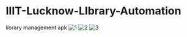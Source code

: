 # IIIT-Lucknow-LIbrary-Automation
library management apk
![1](https://user-images.githubusercontent.com/54670079/141683113-a7995d08-bbb8-4a50-bdbd-63967b2efda9.jpg)
![2](https://user-images.githubusercontent.com/54670079/141683165-602ff101-2db7-4747-b02e-144d4e9f415a.jpg)
![3](https://user-images.githubusercontent.com/54670079/141683169-56b9cea5-38ed-41e7-ae7a-4dac3204011f.jpg)
